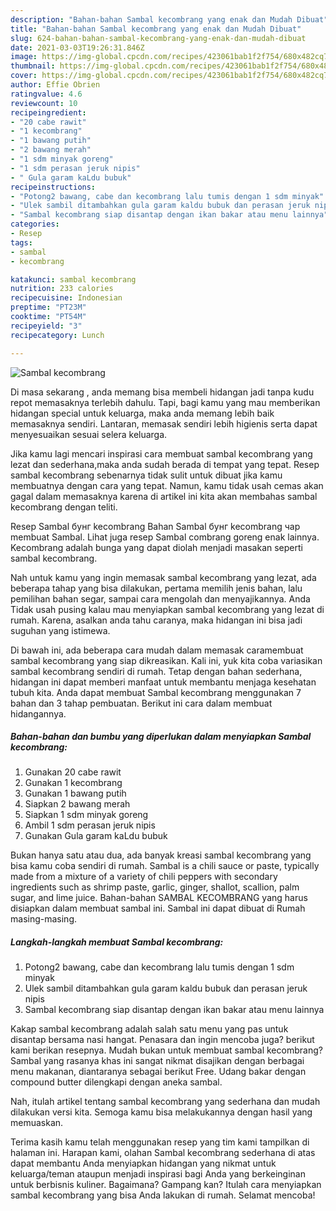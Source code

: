```yaml
---
description: "Bahan-bahan Sambal kecombrang yang enak dan Mudah Dibuat"
title: "Bahan-bahan Sambal kecombrang yang enak dan Mudah Dibuat"
slug: 624-bahan-bahan-sambal-kecombrang-yang-enak-dan-mudah-dibuat
date: 2021-03-03T19:26:31.846Z
image: https://img-global.cpcdn.com/recipes/423061bab1f2f754/680x482cq70/sambal-kecombrang-foto-resep-utama.jpg
thumbnail: https://img-global.cpcdn.com/recipes/423061bab1f2f754/680x482cq70/sambal-kecombrang-foto-resep-utama.jpg
cover: https://img-global.cpcdn.com/recipes/423061bab1f2f754/680x482cq70/sambal-kecombrang-foto-resep-utama.jpg
author: Effie Obrien
ratingvalue: 4.6
reviewcount: 10
recipeingredient:
- "20 cabe rawit"
- "1 kecombrang"
- "1 bawang putih"
- "2 bawang merah"
- "1 sdm minyak goreng"
- "1 sdm perasan jeruk nipis"
- " Gula garam kaLdu bubuk"
recipeinstructions:
- "Potong2 bawang, cabe dan kecombrang lalu tumis dengan 1 sdm minyak"
- "Ulek sambil ditambahkan gula garam kaldu bubuk dan perasan jeruk nipis"
- "Sambal kecombrang siap disantap dengan ikan bakar atau menu lainnya"
categories:
- Resep
tags:
- sambal
- kecombrang

katakunci: sambal kecombrang 
nutrition: 233 calories
recipecuisine: Indonesian
preptime: "PT23M"
cooktime: "PT54M"
recipeyield: "3"
recipecategory: Lunch

---
```



![Sambal kecombrang](https://img-global.cpcdn.com/recipes/423061bab1f2f754/680x482cq70/sambal-kecombrang-foto-resep-utama.jpg)

Di masa  sekarang , anda memang bisa membeli hidangan jadi tanpa kudu repot memasaknya terlebih dahulu. Tapi, bagi kamu yang mau memberikan hidangan special untuk keluarga, maka anda memang lebih baik memasaknya sendiri. Lantaran, memasak sendiri lebih higienis serta dapat menyesuaikan sesuai selera keluarga.

Jika kamu lagi mencari inspirasi cara membuat sambal kecombrang yang lezat dan sederhana,maka anda sudah berada di tempat yang tepat. Resep sambal kecombrang  sebenarnya tidak sulit untuk dibuat jika kamu membuatnya dengan cara yang tepat. Namun, kamu tidak usah cemas akan gagal dalam memasaknya 
karena di artikel ini kita akan membahas sambal kecombrang dengan teliti.  

Resep Sambal бунг kecombrang Bahan Sambal бунг kecombrang чар membuat Sambal. Lihat juga resep Sambal combrang goreng enak lainnya. Kecombrang adalah bunga yang dapat diolah menjadi masakan seperti sambal kecombrang.

Nah untuk kamu yang ingin memasak sambal kecombrang yang lezat, ada beberapa tahap yang bisa dilakukan, pertama memilih jenis bahan, lalu pemilihan bahan segar, sampai cara mengolah dan menyajikannya. Anda Tidak usah pusing kalau mau menyiapkan sambal kecombrang yang lezat di rumah. Karena, asalkan anda  tahu caranya, maka hidangan ini bisa jadi suguhan yang istimewa.

Di bawah ini, ada beberapa cara mudah dalam memasak caramembuat sambal kecombrang yang siap dikreasikan. Kali ini, yuk kita coba variasikan sambal kecombrang sendiri di rumah. Tetap dengan bahan sederhana, hidangan ini dapat memberi manfaat untuk membantu menjaga kesehatan tubuh kita. Anda dapat membuat Sambal kecombrang menggunakan 7 bahan dan 3 tahap pembuatan. Berikut ini cara dalam membuat hidangannya.

<!--inarticleads1-->

##### Bahan-bahan dan bumbu yang diperlukan dalam menyiapkan Sambal kecombrang:

1. Gunakan 20 cabe rawit
1. Gunakan 1 kecombrang
1. Gunakan 1 bawang putih
1. Siapkan 2 bawang merah
1. Siapkan 1 sdm minyak goreng
1. Ambil 1 sdm perasan jeruk nipis
1. Gunakan  Gula garam kaLdu bubuk


Bukan hanya satu atau dua, ada banyak kreasi sambal kecombrang yang bisa kamu coba sendiri di rumah. Sambal is a chili sauce or paste, typically made from a mixture of a variety of chili peppers with secondary ingredients such as shrimp paste, garlic, ginger, shallot, scallion, palm sugar, and lime juice. Bahan-bahan SAMBAL KECOMBRANG yang harus disiapkan dalam membuat sambal ini. Sambal ini dapat dibuat di Rumah masing-masing. 

<!--inarticleads2-->

##### Langkah-langkah membuat Sambal kecombrang:

1. Potong2 bawang, cabe dan kecombrang lalu tumis dengan 1 sdm minyak
1. Ulek sambil ditambahkan gula garam kaldu bubuk dan perasan jeruk nipis
1. Sambal kecombrang siap disantap dengan ikan bakar atau menu lainnya


Kakap sambal kecombrang adalah salah satu menu yang pas untuk disantap bersama nasi hangat. Penasara dan ingin mencoba juga? berikut kami berikan resepnya. Mudah bukan untuk membuat sambal kecombrang? Sambal yang rasanya khas ini sangat nikmat disajikan dengan berbagai menu makanan, diantaranya sebagai berikut Free. Udang bakar dengan compound butter dilengkapi dengan aneka sambal. 

Nah, itulah artikel tentang  sambal kecombrang  yang sederhana dan mudah dilakukan versi kita. Semoga kamu bisa melakukannya dengan hasil yang memuaskan. 

Terima kasih kamu telah menggunakan resep yang tim kami tampilkan di halaman ini. Harapan kami, olahan  Sambal kecombrang sederhana di atas dapat membantu Anda menyiapkan hidangan yang nikmat untuk keluarga/teman ataupun menjadi inspirasi bagi Anda yang berkeinginan untuk berbisnis kuliner. Bagaimana? Gampang kan? Itulah cara menyiapkan sambal kecombrang yang bisa Anda lakukan di rumah. Selamat mencoba!


